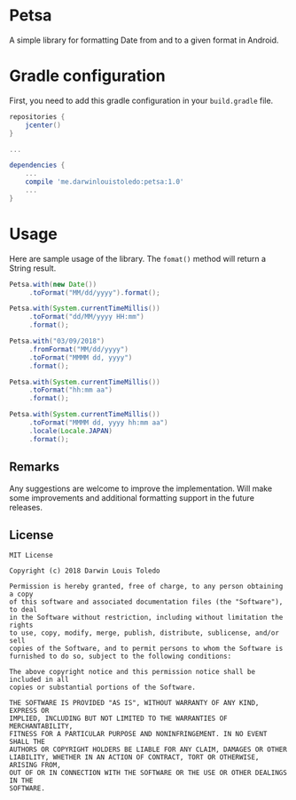 # Petsa
A simple library for formatting Date from and to a given format in Android.


# Gradle configuration
First, you need to add this gradle configuration in your `build.gradle` file.

```gradle
repositories {
    jcenter()
}

...

dependencies {
    ...
    compile 'me.darwinlouistoledo:petsa:1.0'
    ...
}

```

# Usage

Here are sample usage of the library. The `fomat()` method will return a String result.

```java
Petsa.with(new Date())
     .toFormat("MM/dd/yyyy").format();

```

```java
Petsa.with(System.currentTimeMillis())
     .toFormat("dd/MM/yyyy HH:mm")
     .format();
```

```java
Petsa.with("03/09/2018")
     .fromFormat("MM/dd/yyyy")
     .toFormat("MMMM dd, yyyy")
     .format();
```

```java
Petsa.with(System.currentTimeMillis())
     .toFormat("hh:mm aa")
     .format();
```

```java
Petsa.with(System.currentTimeMillis())
     .toFormat("MMMM dd, yyyy hh:mm aa")
     .locale(Locale.JAPAN)
     .format();
```

Remarks
------------
Any suggestions are welcome to improve the implementation. Will make some improvements and additional formatting support in the future releases.


License
------------
```
MIT License

Copyright (c) 2018 Darwin Louis Toledo

Permission is hereby granted, free of charge, to any person obtaining a copy
of this software and associated documentation files (the "Software"), to deal
in the Software without restriction, including without limitation the rights
to use, copy, modify, merge, publish, distribute, sublicense, and/or sell
copies of the Software, and to permit persons to whom the Software is
furnished to do so, subject to the following conditions:

The above copyright notice and this permission notice shall be included in all
copies or substantial portions of the Software.

THE SOFTWARE IS PROVIDED "AS IS", WITHOUT WARRANTY OF ANY KIND, EXPRESS OR
IMPLIED, INCLUDING BUT NOT LIMITED TO THE WARRANTIES OF MERCHANTABILITY,
FITNESS FOR A PARTICULAR PURPOSE AND NONINFRINGEMENT. IN NO EVENT SHALL THE
AUTHORS OR COPYRIGHT HOLDERS BE LIABLE FOR ANY CLAIM, DAMAGES OR OTHER
LIABILITY, WHETHER IN AN ACTION OF CONTRACT, TORT OR OTHERWISE, ARISING FROM,
OUT OF OR IN CONNECTION WITH THE SOFTWARE OR THE USE OR OTHER DEALINGS IN THE
SOFTWARE.

```
